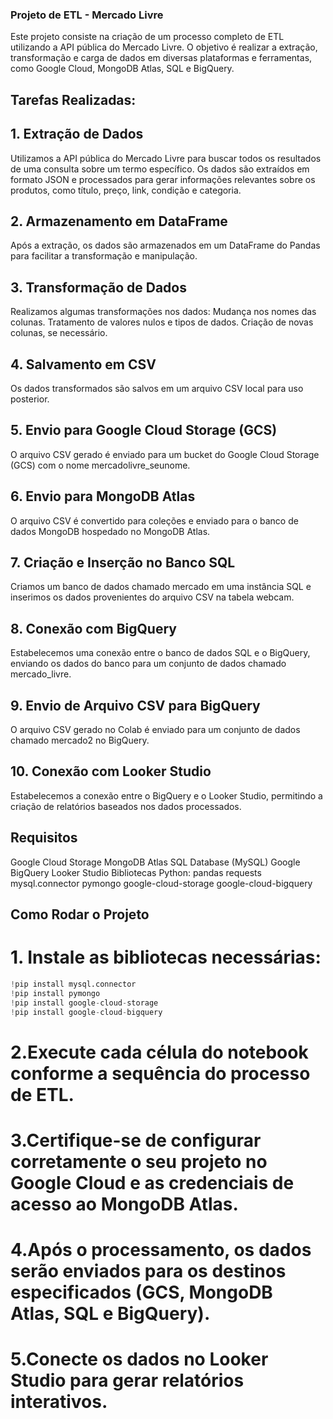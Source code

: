 ### Projeto de ETL - Mercado Livre
Este projeto consiste na criação de um processo completo de ETL utilizando a API pública do Mercado Livre. O objetivo é realizar a extração, transformação e carga de dados em diversas plataformas e ferramentas, como Google Cloud, MongoDB Atlas, SQL e BigQuery.

## Tarefas Realizadas:

## 1. Extração de Dados
Utilizamos a API pública do Mercado Livre para buscar todos os resultados de uma consulta sobre um termo específico.
Os dados são extraídos em formato JSON e processados para gerar informações relevantes sobre os produtos, como título, preço, link, condição e categoria.

## 2. Armazenamento em DataFrame
Após a extração, os dados são armazenados em um DataFrame do Pandas para facilitar a transformação e manipulação.

## 3. Transformação de Dados
Realizamos algumas transformações nos dados:
Mudança nos nomes das colunas.
Tratamento de valores nulos e tipos de dados.
Criação de novas colunas, se necessário.

## 4. Salvamento em CSV
Os dados transformados são salvos em um arquivo CSV local para uso posterior.

## 5. Envio para Google Cloud Storage (GCS)
O arquivo CSV gerado é enviado para um bucket do Google Cloud Storage (GCS) com o nome mercadolivre_seunome.

## 6. Envio para MongoDB Atlas
O arquivo CSV é convertido para coleções e enviado para o banco de dados MongoDB hospedado no MongoDB Atlas.

## 7. Criação e Inserção no Banco SQL
Criamos um banco de dados chamado mercado em uma instância SQL e inserimos os dados provenientes do arquivo CSV na tabela webcam.

## 8. Conexão com BigQuery
Estabelecemos uma conexão entre o banco de dados SQL e o BigQuery, enviando os dados do banco para um conjunto de dados chamado mercado_livre.
## 9. Envio de Arquivo CSV para BigQuery
O arquivo CSV gerado no Colab é enviado para um conjunto de dados chamado mercado2 no BigQuery.

## 10. Conexão com Looker Studio
Estabelecemos a conexão entre o BigQuery e o Looker Studio, permitindo a criação de relatórios baseados nos dados processados.

## Requisitos
Google Cloud Storage
MongoDB Atlas
SQL Database (MySQL)
Google BigQuery
Looker Studio
Bibliotecas Python:
pandas
requests
mysql.connector
pymongo
google-cloud-storage
google-cloud-bigquery


## Como Rodar o Projeto

# 1. Instale as bibliotecas necessárias:

```python
!pip install mysql.connector
!pip install pymongo
!pip install google-cloud-storage
!pip install google-cloud-bigquery

```

# 2.Execute cada célula do notebook conforme a sequência do processo de ETL.
# 3.Certifique-se de configurar corretamente o seu projeto no Google Cloud e as credenciais de acesso ao MongoDB Atlas.
# 4.Após o processamento, os dados serão enviados para os destinos especificados (GCS, MongoDB Atlas, SQL e BigQuery).
# 5.Conecte os dados no Looker Studio para gerar relatórios interativos.

